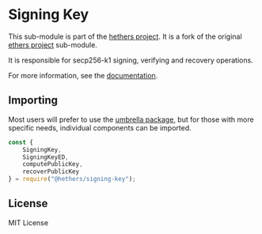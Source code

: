 Signing Key
===========

This sub-module is part of the [hethers project](https://github.com/hashgraph/hethers.js). It is a fork of the original [ethers project](https://github.com/ethers-io/ethers.js) sub-module.

It is responsible for secp256-k1 signing, verifying and recovery operations.

For more information, see the [documentation](https://docs.hedera.com/hethers/).

Importing
---------

Most users will prefer to use the [umbrella package](https://www.npmjs.com/package/@hashgraph/hethers),
but for those with more specific needs, individual components can be imported.

```javascript
const {
    SigningKey,
    SigningKeyED,
    computePublicKey,
    recoverPublicKey
} = require("@hethers/signing-key");
```

License
-------

MIT License
